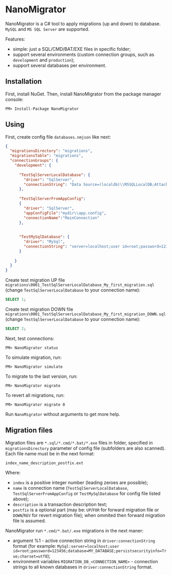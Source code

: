 NanoMigrator
============

NanoMigrator is a C# tool to apply migrations (up and down) to database. `MySQL` and `MS SQL Server` are supported.

Features:

  * simple: just a SQL/CMD/BAT/EXE files in specific folder;
  * support several environments (custom connection groups, such as `development` and `production`);
  * support several databases per environment.


Installation
------------

First, install NuGet. Then, install NanoMigrator from the package manager console:
```
PM> Install-Package NanoMigrator
```


Using
-----

First, create config file `databases.nmjson` like next:
```json
{
  "migrationsDirectory": "migrations",
  "migrationsTable": "migrations",
  "connectionGroups": {
    "development": {
      
      "TestSqlServerLocalDatabase": {
        "driver": "SqlServer",
        "connectionString": "Data Source=(localdb)\\MSSQLLocalDB;AttachDbFilename=c:\\mydir\\my_database_file.mdf;User ID=MY_LOGIN;Password=MY_PASSWORD;Initial Catalog=MY_DATABASE"
      },
      
      "TestSqlServerFromAppConfig":
      {
        "driver": "SqlServer",
        "appConfigFile":"mydir\\app.config",
        "connectionName":"MainConnection"
      },
      
    
      "TestMySqlDatabase": {
        "driver": "MySql",
        "connectionString": "server=localhost;user id=root;password=123456;database=MY_DATABASE;persistsecurityinfo=True;charset=utf8"
      }
      
    }
  }
}
```

Create test migration UP file `migrations\0001_TestSqlServerLocalDatabase_My_first_migration.sql` (change `TestSqlServerLocalDatabase` to your connection name):
```sql
SELECT 1;
```

Create test migration DOWN file `migrations\0001_TestSqlServerLocalDatabase_My_first_migration_DOWN.sql` (change `TestSqlServerLocalDatabase` to your connection name):
```sql
SELECT 2;
```

Next, test connections:
```
PM> NanoMigrator status
```

To simulate migration, run:
```
PM> NanoMigrator simulate
```

To migrate to the last version, run:
```
PM> NanoMigrator migrate
```

To revert all migrations, run:
```
PM> NanoMigrator migrate 0
```

Run `NanoMigrator` without arguments to get more help.

Migration files
---------------

Migration files are `*.sql/*.cmd/*.bat/*.exe` files in folder, specified in `migrationsDirectory` parameter of config file (subfolders are also scanned).
Each file name must be in the next format:
```
index_name_description_postfix.ext
```
Where:

  * `index` is a positive integer number (leading zeroes are possible);
  * `name` is connection name (`TestSqlServerLocalDatabase`, `TestSqlServerFromAppConfig` or `TestMySqlDatabase` for config file listed above);
  * `description` is a transaction description text;
  * `postfix` is a optional part (may be: `UP`/`FOR` for forward migration file or `DOWN`/`REV` for revert migration file); when ommited then forward migration file is assumed.

NanoMigrator run `*.cmd/*.bat/.exe` migrations in the next maner:

  * argument %1 - active connection string in `driver:connectionString` format (for example: `MySql:server=localhost;user id=root;password=123456;database=MY_DATABASE;persistsecurityinfo=True;charset=utf8`);
  * environment variables `MIGRATION_DB_<CONNECTION_NAME>` - connection strings to all known databases in `driver:connectionString` format.
